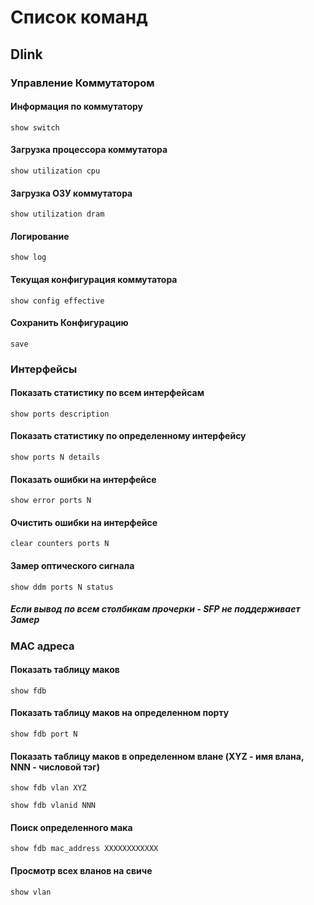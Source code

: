# Список команд
## Dlink

### Управление Коммутатором
#### Информация по коммутатору
```
show switch
```
#### Загрузка процессора коммутатора
```
show utilization cpu
```
#### Загрузка ОЗУ коммутатора
```
show utilization dram
```
#### Логирование
```
show log
```
#### Текущая конфигурация коммутатора
```
show config effective
```
#### Сохранить Конфигурацию
```
save
```
### Интерфейсы
#### Показать статистику по всем интерфейсам
```
show ports description
```
#### Показать статистику по определенному интерфейсу
```
show ports N details
```
#### Показать ошибки на интерфейсе
```
show error ports N
```

#### Очистить ошибки на интерфейсе
```
clear counters ports N
```
#### Замер оптического сигнала
```
show ddm ports N status
```
##### Если вывод по всем столбикам прочерки - SFP не поддерживает Замер

### MAC адреса
#### Показать таблицу маков
```
show fdb
```
#### Показать таблицу маков на определенном порту
```
show fdb port N
```
#### Показать таблицу маков в определенном влане (XYZ - имя влана, NNN - числовой тэг)
```
show fdb vlan XYZ
```
```
show fdb vlanid NNN
```
#### Поиск определенного мака
```
show fdb mac_address XXXXXXXXXXXX
```
#### Просмотр всех вланов на свиче
```
show vlan
```
